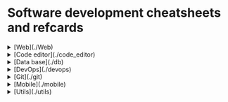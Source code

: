 # Software development cheatsheets and refcards
<details>
<summary>[Web](./Web)</summary>
  <details>
  <summary>[Back-end](./back)</summary>
  </details>
  <details>
  <summary>[Front-end](./front)</summary>
  </details>
  [JS-ES2015](./Web/back/JS-ES2015+cheatsheet.pdf)
  [Jest](./Web/back/Jest cheatsheet.pdf)
  [JsDoc](./Web/back/Jsdoc cheatsheet.pdf)
  [Design patterns](./Web/back/design-patterns.pdf)
  [Http Status Codes](./Web/back/http-status-codes.pdf)
  [npm](./Web/back/npm cheatsheet.pdf)
  [Restfull architecture](./Web/back/restfularchitecture-refcard.pdf)

</details>

<details>
<summary>[Code editor](./code_editor)</summary>
</details>

<details>
<summary>[Data base](./db)</summary>
</details>

<details>
<summary>[DevOps](./devops)</summary>
</details>

<details>
<summary>[Git](./git)</summary>
</details>

<details>
<summary>[Mobile](./mobile)</summary>
</details>

<details>
<summary>[Utils](./utils)</summary>
</details>

</details>
